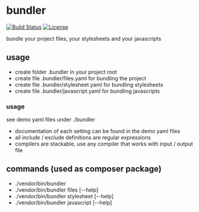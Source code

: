 # bundler

[![Build Status](https://travis-ci.org/elnebuloso/bundler.svg?branch=master)](https://travis-ci.org/elnebuloso/bundler)
[![License](https://poser.pugx.org/elnebuloso/bundler/license.svg)](https://packagist.org/packages/elnebuloso/bundler)

bundle your project files, your stylesheets and your javascripts

## usage

 * create folder .bundler in your project root
 * create file .bundler/files.yaml for bundling the project
 * create file .bundler/stylesheet.yaml for bundling stylesheets
 * create file .bundler/javascript.yaml for bundling javascripts

### usage

see demo yaml files under ./bundler

 * documentation of each setting can be found in the demo yaml files
 * all include / exclude definitions are regular expressions
 * compilers are stackable, use any compiler that works with input / output file

## commands (used as composer package)

 * ./vendor/bin/bundler
 * ./vendor/bin/bundler files [--help]
 * ./vendor/bin/bundler stylesheet [--help]
 * ./vendor/bin/bundler javascript [--help]